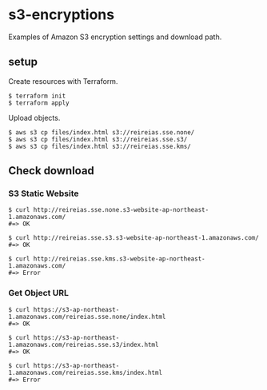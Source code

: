 # s3-encryptions
Examples of Amazon S3 encryption settings and download path.

## setup
Create resources with Terraform.

```
$ terraform init
$ terraform apply
```

Upload objects.

```
$ aws s3 cp files/index.html s3://reireias.sse.none/
$ aws s3 cp files/index.html s3://reireias.sse.s3/
$ aws s3 cp files/index.html s3://reireias.sse.kms/
```

## Check download
### S3 Static Website

```
$ curl http://reireias.sse.none.s3-website-ap-northeast-1.amazonaws.com/
#=> OK

$ curl http://reireias.sse.s3.s3-website-ap-northeast-1.amazonaws.com/
#=> OK

$ curl http://reireias.sse.kms.s3-website-ap-northeast-1.amazonaws.com/
#=> Error
```

### Get Object URL

```
$ curl https://s3-ap-northeast-1.amazonaws.com/reireias.sse.none/index.html
#=> OK

$ curl https://s3-ap-northeast-1.amazonaws.com/reireias.sse.s3/index.html
#=> OK

$ curl https://s3-ap-northeast-1.amazonaws.com/reireias.sse.kms/index.html
#=> Error
```
